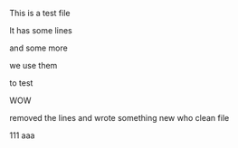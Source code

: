 This is a test file

It has some lines

and some more

we use them

to test

WOW

removed the lines
and wrote something new
who
clean file

111
aaa
